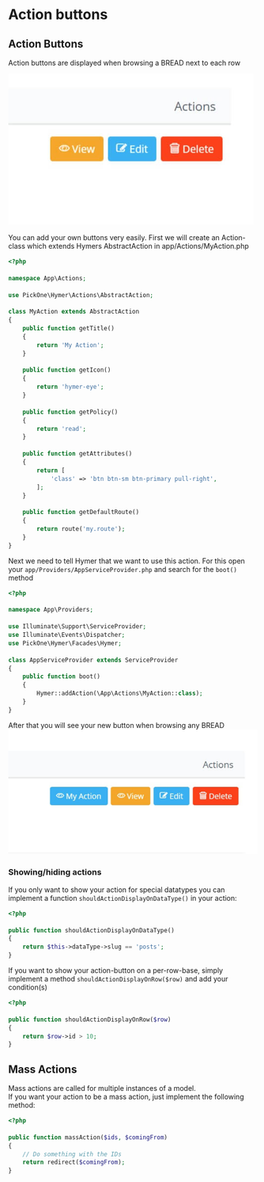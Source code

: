 # Action buttons

## Action Buttons

Action buttons are displayed when browsing a BREAD next to each row

![](../.gitbook/assets/action_buttons.jpg)

You can add your own buttons very easily. First we will create an Action-class which extends Hymers AbstractAction in app/Actions/MyAction.php

```php
<?php

namespace App\Actions;

use PickOne\Hymer\Actions\AbstractAction;

class MyAction extends AbstractAction
{
    public function getTitle()
    {
        return 'My Action';
    }

    public function getIcon()
    {
        return 'hymer-eye';
    }

    public function getPolicy()
    {
        return 'read';
    }

    public function getAttributes()
    {
        return [
            'class' => 'btn btn-sm btn-primary pull-right',
        ];
    }

    public function getDefaultRoute()
    {
        return route('my.route');
    }
}
```

Next we need to tell Hymer that we want to use this action. For this open your `app/Providers/AppServiceProvider.php` and search for the `boot()` method

```php
<?php

namespace App\Providers;

use Illuminate\Support\ServiceProvider;
use Illuminate\Events\Dispatcher;
use PickOne\Hymer\Facades\Hymer;

class AppServiceProvider extends ServiceProvider
{
    public function boot()
    {
        Hymer::addAction(\App\Actions\MyAction::class);
    }
}
```

After that you will see your new button when browsing any BREAD ![](../.gitbook/assets/action_buttons_custom.jpg)

### Showing/hiding actions

If you only want to show your action for special datatypes you can implement a function `shouldActionDisplayOnDataType()` in your action:

```php
<?php

public function shouldActionDisplayOnDataType()
{
    return $this->dataType->slug == 'posts';
}
```

If you want to show your action-button on a per-row-base, simply implement a method `shouldActionDisplayOnRow($row)` and add your condition(s)

```php
<?php

public function shouldActionDisplayOnRow($row)
{
    return $row->id > 10;
}
```

## Mass Actions

Mass actions are called for multiple instances of a model.  
If you want your action to be a mass action, just implement the following method:

```php
<?php

public function massAction($ids, $comingFrom)
{
    // Do something with the IDs
    return redirect($comingFrom);
}
```

